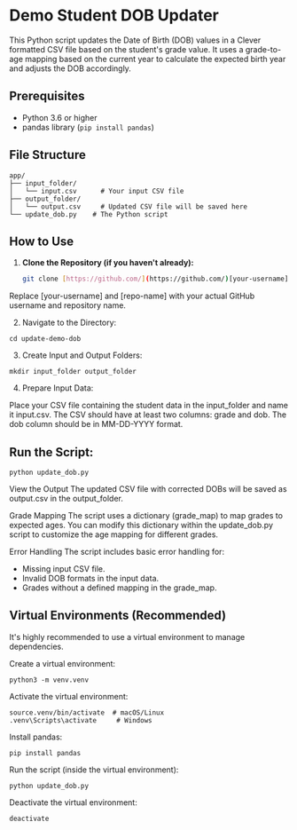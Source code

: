 # Demo Student DOB Updater

This Python script updates the Date of Birth (DOB) values in a Clever formatted CSV file based on the student's grade value. It uses a grade-to-age mapping based on the current year to calculate the expected birth year and adjusts the DOB accordingly.

## Prerequisites

* Python 3.6 or higher
* pandas library (`pip install pandas`)

## File Structure
```
app/
├── input_folder/
│   └── input.csv      # Your input CSV file
├── output_folder/
│   └── output.csv     # Updated CSV file will be saved here
└── update_dob.py    # The Python script
```

## How to Use

1. **Clone the Repository (if you haven't already):**
   ```bash
   git clone [https://github.com/](https://github.com/)[your-username]/[repo-name].git
Replace [your-username] and [repo-name] with your actual GitHub username and repository name.

2. Navigate to the Directory:

```
cd update-demo-dob
```

3. Create Input and Output Folders:

```
mkdir input_folder output_folder
```

4. Prepare Input Data:

Place your CSV file containing the student data in the input_folder and name it input.csv. The CSV should have at least two columns: grade and dob. The dob column should be in MM-DD-YYYY format.

## Run the Script:

```
python update_dob.py
```

View the Output
The updated CSV file with corrected DOBs will be saved as output.csv in the output_folder.

Grade Mapping
The script uses a dictionary (grade_map) to map grades to expected ages.  You can modify this dictionary within the update_dob.py script to customize the age mapping for different grades.

Error Handling
The script includes basic error handling for:

- Missing input CSV file.
- Invalid DOB formats in the input data.
- Grades without a defined mapping in the grade_map.


## Virtual Environments (Recommended)

It's highly recommended to use a virtual environment to manage dependencies.

Create a virtual environment:

```
python3 -m venv.venv
```

Activate the virtual environment:
```
source.venv/bin/activate  # macOS/Linux
.venv\Scripts\activate     # Windows
```

Install pandas:

```
pip install pandas
```

Run the script (inside the virtual environment):

```
python update_dob.py
```

Deactivate the virtual environment:

```
deactivate
```
